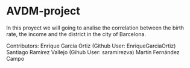 # AVDM-project
In this proyect we will going to analise the correlation between the birth rate, the income and the district in the city of Barcelona.

Contributors:
Enrique García Ortiz (Github User: EnriqueGarciaOrtiz)
Santiago Ramirez Vallejo (Gihub User: saramirezva)
Martín Fernández Campo
